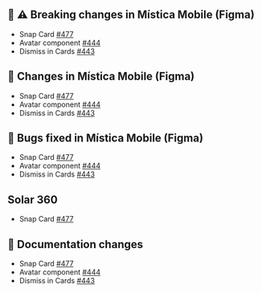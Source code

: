 ## 📱 ⚠️ Breaking changes in Mística Mobile (Figma)

- Snap Card [#477](https://github.com/Telefonica/mistica-design/issues/477)
- Avatar component [#444](https://github.com/Telefonica/mistica-design/issues/444)
- Dismiss in Cards [#443](https://github.com/Telefonica/mistica-design/issues/443)

## 📱 Changes in Mística Mobile (Figma)

- Snap Card [#477](https://github.com/Telefonica/mistica-design/issues/477)
- Avatar component [#444](https://github.com/Telefonica/mistica-design/issues/444)
- Dismiss in Cards [#443](https://github.com/Telefonica/mistica-design/issues/443)

## 📱 Bugs fixed in Mística Mobile (Figma)

- Snap Card [#477](https://github.com/Telefonica/mistica-design/issues/477)
- Avatar component [#444](https://github.com/Telefonica/mistica-design/issues/444)
- Dismiss in Cards [#443](https://github.com/Telefonica/mistica-design/issues/443)

## Solar 360

- Snap Card [#477](https://github.com/Telefonica/mistica-design/issues/477)

## 📒 Documentation changes

- Snap Card [#477](https://github.com/Telefonica/mistica-design/issues/477)
- Avatar component [#444](https://github.com/Telefonica/mistica-design/issues/444)
- Dismiss in Cards [#443](https://github.com/Telefonica/mistica-design/issues/443)
